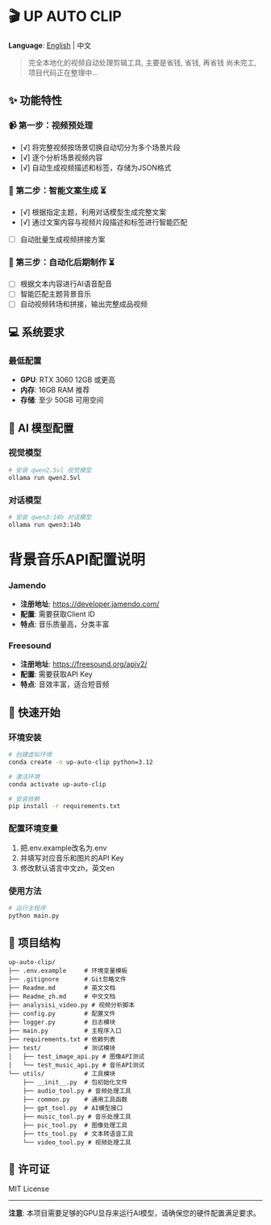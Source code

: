 # 🎬 UP AUTO CLIP

**Language**: [English](./Readme.md) | 中文

> 完全本地化的视频自动处理剪辑工具, 主要是省钱, 省钱, 再省钱
尚未完工, 项目代码正在整理中...

## ✨ 功能特性

### 📹 第一步：视频预处理
- [√] 将完整视频按场景切换自动切分为多个场景片段
- [√] 逐个分析场景视频内容
- [√] 自动生成视频描述和标签，存储为JSON格式

### 📝 第二步：智能文案生成 ⏳
- [√] 根据指定主题，利用对话模型生成完整文案
- [√] 通过文案内容与视频片段描述和标签进行智能匹配
- [ ] 自动批量生成视频拼接方案

### 🎵 第三步：自动化后期制作 ⏳
- [ ] 根据文本内容进行AI语音配音
- [ ] 智能匹配主题背景音乐
- [ ] 自动视频转场和拼接，输出完整成品视频

## 💻 系统要求

### 最低配置
- **GPU**: RTX 3060 12GB 或更高
- **内存**: 16GB RAM 推荐
- **存储**: 至少 50GB 可用空间

## 🤖 AI 模型配置

### 视觉模型
```bash
# 安装 qwen2.5vl 视觉模型
ollama run qwen2.5vl
```

### 对话模型
```bash
# 安装 qwen3:14b 对话模型
ollama run qwen3:14b
```

# 背景音乐API配置说明
### Jamendo
- **注册地址**: https://developer.jamendo.com/
- **配置**: 需要获取Client ID
- **特点**: 音乐质量高，分类丰富

### Freesound
- **注册地址**: https://freesound.org/apiv2/
- **配置**: 需要获取API Key
- **特点**: 音效丰富，适合短音频

## 🚀 快速开始

### 环境安装
```bash
# 创建虚拟环境
conda create -n up-auto-clip python=3.12

# 激活环境
conda activate up-auto-clip

# 安装依赖
pip install -r requirements.txt
```

### 配置环境变量
1. 把.env.example改名为.env
2. 并填写对应音乐和图片的API Key
3. 修改默认语言中文zh，英文en

### 使用方法
```bash
# 运行主程序
python main.py
```

## 📁 项目结构
```
up-auto-clip/
├── .env.example     # 环境变量模板
├── .gitignore       # Git忽略文件
├── Readme.md        # 英文文档
├── Readme_zh.md     # 中文文档
├── analysisi_video.py # 视频分析脚本
├── config.py        # 配置文件
├── logger.py        # 日志模块
├── main.py          # 主程序入口
├── requirements.txt # 依赖列表
├── test/            # 测试模块
│   ├── test_image_api.py # 图像API测试
│   └── test_music_api.py # 音乐API测试
└── utils/           # 工具模块
    ├── __init__.py  # 包初始化文件
    ├── audio_tool.py # 音频处理工具
    ├── common.py    # 通用工具函数
    ├── gpt_tool.py  # AI模型接口
    ├── music_tool.py # 音乐处理工具
    ├── pic_tool.py  # 图像处理工具
    ├── tts_tool.py  # 文本转语音工具
    └── video_tool.py # 视频处理工具
```

## 📄 许可证

MIT License

---

**注意**: 本项目需要足够的GPU显存来运行AI模型，请确保您的硬件配置满足要求。